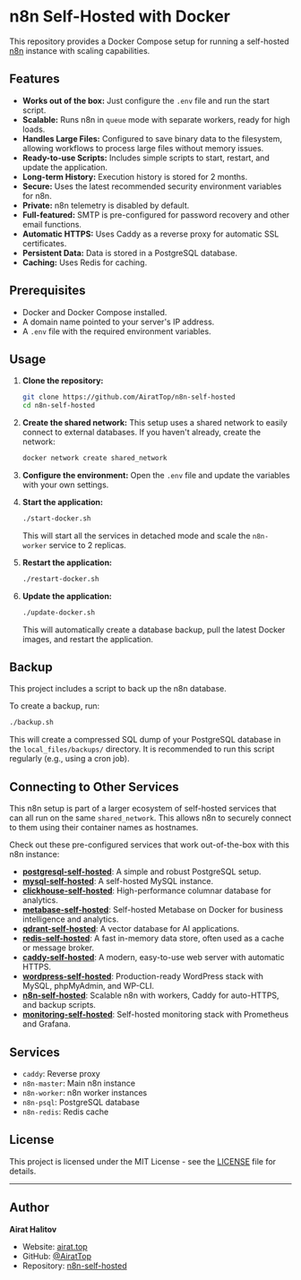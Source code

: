 # n8n Self-Hosted with Docker

This repository provides a Docker Compose setup for running a self-hosted [n8n](https://n8n.io/) instance with scaling capabilities.

## Features

- **Works out of the box:** Just configure the `.env` file and run the start script.
- **Scalable:** Runs n8n in `queue` mode with separate workers, ready for high loads.
- **Handles Large Files:** Configured to save binary data to the filesystem, allowing workflows to process large files without memory issues.
- **Ready-to-use Scripts:** Includes simple scripts to start, restart, and update the application.
- **Long-term History:** Execution history is stored for 2 months.
- **Secure:** Uses the latest recommended security environment variables for n8n.
- **Private:** n8n telemetry is disabled by default.
- **Full-featured:** SMTP is pre-configured for password recovery and other email functions.
- **Automatic HTTPS:** Uses Caddy as a reverse proxy for automatic SSL certificates.
- **Persistent Data:** Data is stored in a PostgreSQL database.
- **Caching:** Uses Redis for caching.

## Prerequisites

- Docker and Docker Compose installed.
- A domain name pointed to your server's IP address.
- A `.env` file with the required environment variables.

## Usage

1.  **Clone the repository:**
    ```bash
    git clone https://github.com/AiratTop/n8n-self-hosted
    cd n8n-self-hosted
    ```

2.  **Create the shared network:**
    This setup uses a shared network to easily connect to external databases. If you haven't already, create the network:
    ```bash
    docker network create shared_network
    ```

3.  **Configure the environment:**
    Open the `.env` file and update the variables with your own settings.

4.  **Start the application:**
    ```bash
    ./start-docker.sh
    ```
    This will start all the services in detached mode and scale the `n8n-worker` service to 2 replicas.

5.  **Restart the application:**
    ```bash
    ./restart-docker.sh
    ```

6.  **Update the application:**
    ```bash
    ./update-docker.sh
    ```
    This will automatically create a database backup, pull the latest Docker images, and restart the application.

## Backup

This project includes a script to back up the n8n database.

To create a backup, run:
```bash
./backup.sh
```
This will create a compressed SQL dump of your PostgreSQL database in the `local_files/backups/` directory. It is recommended to run this script regularly (e.g., using a cron job).

## Connecting to Other Services

This n8n setup is part of a larger ecosystem of self-hosted services that can all run on the same `shared_network`. This allows n8n to securely connect to them using their container names as hostnames.

Check out these pre-configured services that work out-of-the-box with this n8n instance:

-   [**postgresql-self-hosted**](https://github.com/AiratTop/postgresql-self-hosted): A simple and robust PostgreSQL setup.
-   [**mysql-self-hosted**](https://github.com/AiratTop/mysql-self-hosted): A self-hosted MySQL instance.
-   [**clickhouse-self-hosted**](https://github.com/AiratTop/clickhouse-self-hosted): High-performance columnar database for analytics.
-   [**metabase-self-hosted**](https://github.com/AiratTop/metabase-self-hosted): Self-hosted Metabase on Docker for business intelligence and analytics.
-   [**qdrant-self-hosted**](https://github.com/AiratTop/qdrant-self-hosted): A vector database for AI applications.
-   [**redis-self-hosted**](https://github.com/AiratTop/redis-self-hosted): A fast in-memory data store, often used as a cache or message broker.
-   [**caddy-self-hosted**](https://github.com/AiratTop/caddy-self-hosted): A modern, easy-to-use web server with automatic HTTPS.
-   [**wordpress-self-hosted**](https://github.com/AiratTop/wordpress-self-hosted): Production-ready WordPress stack with MySQL, phpMyAdmin, and WP-CLI.
-   [**n8n-self-hosted**](https://github.com/AiratTop/n8n-self-hosted): Scalable n8n with workers, Caddy for auto-HTTPS, and backup scripts.
-   [**monitoring-self-hosted**](https://github.com/AiratTop/monitoring-self-hosted): Self-hosted monitoring stack with Prometheus and Grafana.

## Services

- `caddy`: Reverse proxy
- `n8n-master`: Main n8n instance
- `n8n-worker`: n8n worker instances
- `n8n-psql`: PostgreSQL database
- `n8n-redis`: Redis cache

## License

This project is licensed under the MIT License - see the [LICENSE](LICENSE) file for details.

---

## Author

**Airat Halitov**

- Website: [airat.top](https://airat.top)
- GitHub: [@AiratTop](https://github.com/AiratTop)
- Repository: [n8n-self-hosted](https://github.com/AiratTop/n8n-self-hosted)

